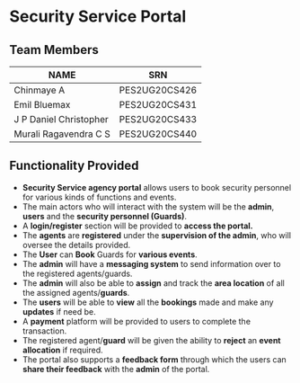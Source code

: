 # Security Service Portal

## Team Members
| NAME      | SRN |
| ----------- | ----------- |
| Chinmaye A      | PES2UG20CS426       |
| Emil Bluemax   | PES2UG20CS431       |
| J P Daniel Christopher | PES2UG20CS433      |
| Murali Ragavendra C S   | PES2UG20CS440       |

## Functionality Provided
+ **Security Service agency portal** allows users to book security personnel for various kinds of functions and events. 
+ The main actors who will interact with the system will be the **admin**, **users** and the **security personnel (Guards)**. 
+ A **login/register** section will be provided to **access the portal.** 
+ The **agents** are **registered** under the **supervision of the admin**, who will oversee the details provided. 
+ The **User** can **Book** Guards for **various events**. 
+ The **admin** will have a **messaging system** to send information over to the registered agents/guards. 
+ The **admin** will also be able to **assign** and track the **area location** of all the assigned agents/**guards**. 
+ The **users** will be able to **view** all the **bookings** made and make any **updates** if need be.
+ A **payment** platform will be provided to users to complete the transaction. 
+ The registered agent/**guard** will be given the ability to **reject** an **event allocation** if required. 
+ The portal also supports a **feedback form** through which the users can **share their feedback** with the **admin** of the portal.
